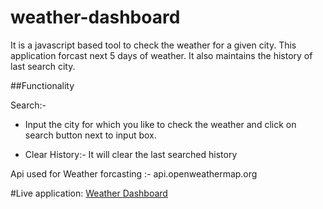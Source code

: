 # weather-dashboard
It is a javascript based tool to check the weather for a given city. This application forcast next 5 days of weather. It also maintains the history of last search city.

##Functionality

Search:-
- Input the city for which you like to check the weather and click on search button next to input box. 

- Clear History:- It will clear the last searched history

Api used for Weather forcasting :-
api.openweathermap.org

#Live application:
[Weather Dashboard](https://neharichi.github.io/weather-dashboard/) 
